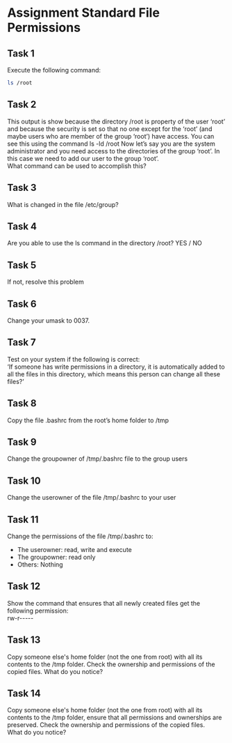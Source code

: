 # Assignment Standard File Permissions

## Task 1
Execute the following command: <br />
```bash
ls /root
```


## Task 2
This output is show because the directory /root is property of the user ‘root’ and because the security is set so that no one except for the ‘root’ (and maybe users who are member of the group ‘root’) have access. You can see this using the command ls -ld /root
Now let’s say you are the system administrator and you need access to the directories of the group ‘root’. In this case we need to add our user to the group ‘root’. <br />
What command can be used to accomplish this?


## Task 3
What is changed in the file /etc/group?


## Task 4
Are you able to use the ls command in the directory /root? YES / NO


## Task 5
If not, resolve this problem

## Task 6
Change your umask to 0037.

## Task 7
Test on your system if the following is correct: <br />
‘If someone has write permissions in a directory, it is automatically added to all the files in this directory, which means this person can change all these files?’

## Task 8

Copy the file .bashrc from the root’s home folder to /tmp

## Task 9

Change the groupowner of /tmp/.bashrc file to the group users

## Task 10
Change the userowner of the file /tmp/.bashrc to your user

## Task 11
Change the permissions of the file /tmp/.bashrc to: <br />
- The userowner:	    read, write and execute
- The groupowner: 	    read only
- Others:		        Nothing

## Task 12

Show the command that ensures that all newly created files get the following permission: <br />
rw-r-----

## Task 13
Copy someone else's home folder (not the one from root) with all its contents to the /tmp folder. Check the ownership and permissions of the copied files. What do you notice?


## Task 14
Copy someone else's home folder (not the one from root) with all its contents to the /tmp folder, ensure that all permissions and ownerships are preserved. Check the ownership and permissions of the copied files. <br />
What do you notice?
